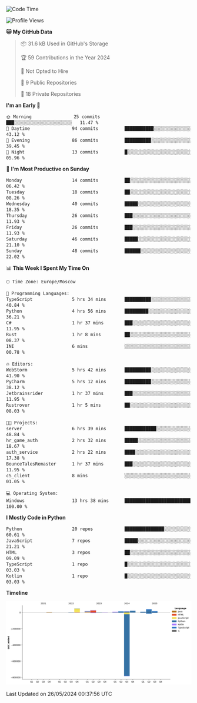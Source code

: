 <!--START_SECTION:waka-->
![Code Time](http://img.shields.io/badge/Code%20Time-343%20hrs%2027%20mins-blue)

![Profile Views](http://img.shields.io/badge/Profile%20Views-0-blue)

**🐱 My GitHub Data** 

> 📦 31.6 kB Used in GitHub's Storage 
 > 
> 🏆 59 Contributions in the Year 2024
 > 
> 🚫 Not Opted to Hire
 > 
> 📜 9 Public Repositories 
 > 
> 🔑 18 Private Repositories 
 > 
**I'm an Early 🐤** 

```text
🌞 Morning                25 commits          ███░░░░░░░░░░░░░░░░░░░░░░   11.47 % 
🌆 Daytime                94 commits          ███████████░░░░░░░░░░░░░░   43.12 % 
🌃 Evening                86 commits          ██████████░░░░░░░░░░░░░░░   39.45 % 
🌙 Night                  13 commits          █░░░░░░░░░░░░░░░░░░░░░░░░   05.96 % 
```
📅 **I'm Most Productive on Sunday** 

```text
Monday                   14 commits          ██░░░░░░░░░░░░░░░░░░░░░░░   06.42 % 
Tuesday                  18 commits          ██░░░░░░░░░░░░░░░░░░░░░░░   08.26 % 
Wednesday                40 commits          █████░░░░░░░░░░░░░░░░░░░░   18.35 % 
Thursday                 26 commits          ███░░░░░░░░░░░░░░░░░░░░░░   11.93 % 
Friday                   26 commits          ███░░░░░░░░░░░░░░░░░░░░░░   11.93 % 
Saturday                 46 commits          █████░░░░░░░░░░░░░░░░░░░░   21.10 % 
Sunday                   48 commits          ██████░░░░░░░░░░░░░░░░░░░   22.02 % 
```


📊 **This Week I Spent My Time On** 

```text
🕑︎ Time Zone: Europe/Moscow

💬 Programming Languages: 
TypeScript               5 hrs 34 mins       ██████████░░░░░░░░░░░░░░░   40.84 % 
Python                   4 hrs 56 mins       █████████░░░░░░░░░░░░░░░░   36.21 % 
C#                       1 hr 37 mins        ███░░░░░░░░░░░░░░░░░░░░░░   11.95 % 
Rust                     1 hr 8 mins         ██░░░░░░░░░░░░░░░░░░░░░░░   08.37 % 
INI                      6 mins              ░░░░░░░░░░░░░░░░░░░░░░░░░   00.78 % 

🔥 Editors: 
WebStorm                 5 hrs 42 mins       ██████████░░░░░░░░░░░░░░░   41.90 % 
PyCharm                  5 hrs 12 mins       ██████████░░░░░░░░░░░░░░░   38.12 % 
Jetbrainsrider           1 hr 37 mins        ███░░░░░░░░░░░░░░░░░░░░░░   11.95 % 
Rustrover                1 hr 5 mins         ██░░░░░░░░░░░░░░░░░░░░░░░   08.03 % 

🐱‍💻 Projects: 
server                   6 hrs 39 mins       ████████████░░░░░░░░░░░░░   48.84 % 
hr_game_auth             2 hrs 32 mins       █████░░░░░░░░░░░░░░░░░░░░   18.67 % 
auth_service             2 hrs 22 mins       ████░░░░░░░░░░░░░░░░░░░░░   17.38 % 
BounceTalesRemaster      1 hr 37 mins        ███░░░░░░░░░░░░░░░░░░░░░░   11.95 % 
cS_client                8 mins              ░░░░░░░░░░░░░░░░░░░░░░░░░   01.05 % 

💻 Operating System: 
Windows                  13 hrs 38 mins      █████████████████████████   100.00 % 
```

**I Mostly Code in Python** 

```text
Python                   20 repos            ███████████████░░░░░░░░░░   60.61 % 
JavaScript               7 repos             █████░░░░░░░░░░░░░░░░░░░░   21.21 % 
HTML                     3 repos             ██░░░░░░░░░░░░░░░░░░░░░░░   09.09 % 
TypeScript               1 repo              █░░░░░░░░░░░░░░░░░░░░░░░░   03.03 % 
Kotlin                   1 repo              █░░░░░░░░░░░░░░░░░░░░░░░░   03.03 % 
```



**Timeline**

![Lines of Code chart](https://raw.githubusercontent.com/adlemx/adlemx/main/assets/bar_graph.png)


 Last Updated on 26/05/2024 00:37:56 UTC
<!--END_SECTION:waka-->
